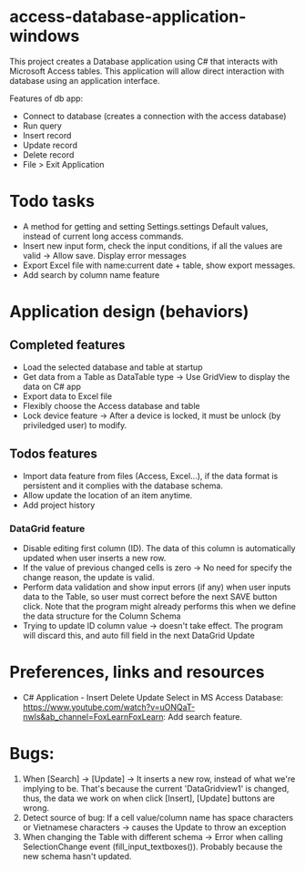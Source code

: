 # access-database-application-windows
This project creates a Database application using C# that interacts with Microsoft Access tables. This application will allow direct interaction with database using an application interface.

Features of db app:
- Connect to database (creates a connection with the access database)
- Run query
- Insert record
- Update record
- Delete record
- File > Exit Application

# Todo tasks
- A method for getting and setting Settings.settings Default values, instead of current long access commands.
- Insert new input form, check the input conditions, if all the values are valid -> Allow save. Display error messages
- Export Excel file with name:current date + table, show export messages.
- Add search by column name feature

# Application design (behaviors)
## Completed features
- Load the selected database and table at startup
- Get data from a Table as DataTable type  -> Use GridView to display the data on C# app
- Export data to Excel file
- Flexibly choose the Access database and table
- Lock device feature -> After a device is locked, it must be unlock (by priviledged user) to modify.

## Todos features
- Import data feature from files (Access, Excel...), if the data format is persistent and it complies with the database schema.
- Allow update the location of an item anytime.
- Add project history

### DataGrid feature
- Disable editing first column (ID). The data of this column is automatically updated when user inserts a new row.
- If the value of previous changed cells is zero -> No need for specify the change reason, the update is valid.
- Perform data validation and show input errors (if any) when user inputs data to the Table, so user must correct before the next SAVE button click. Note that the program might already performs this when we define the data structure for the Column Schema  
- Trying to update ID column value -> doesn't take effect. The program will discard this, and auto fill field in the next DataGrid Update

# Preferences, links and resources
- C# Application - Insert Delete Update Select in MS Access Database: https://www.youtube.com/watch?v=uONQaT-nwls&ab_channel=FoxLearnFoxLearn: Add search feature.

# Bugs:
1. When [Search] -> [Update] -> It inserts a new row, instead of what we're implying to be. That's because the current 'DataGridview1' is changed, thus, the data we work on when click [Insert], [Update] buttons are wrong.
2. Detect source of bug: If a cell value/column name has space characters or Vietnamese characters -> causes the Update to throw an exception
3. When changing the Table with different schema -> Error when calling SelectionChange event (fill_input_textboxes()). Probably because the new schema hasn't updated.